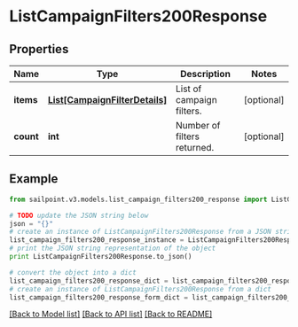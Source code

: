 # ListCampaignFilters200Response


## Properties

Name | Type | Description | Notes
------------ | ------------- | ------------- | -------------
**items** | [**List[CampaignFilterDetails]**](CampaignFilterDetails.md) | List of campaign filters. | [optional] 
**count** | **int** | Number of filters returned. | [optional] 

## Example

```python
from sailpoint.v3.models.list_campaign_filters200_response import ListCampaignFilters200Response

# TODO update the JSON string below
json = "{}"
# create an instance of ListCampaignFilters200Response from a JSON string
list_campaign_filters200_response_instance = ListCampaignFilters200Response.from_json(json)
# print the JSON string representation of the object
print ListCampaignFilters200Response.to_json()

# convert the object into a dict
list_campaign_filters200_response_dict = list_campaign_filters200_response_instance.to_dict()
# create an instance of ListCampaignFilters200Response from a dict
list_campaign_filters200_response_form_dict = list_campaign_filters200_response.from_dict(list_campaign_filters200_response_dict)
```
[[Back to Model list]](../README.md#documentation-for-models) [[Back to API list]](../README.md#documentation-for-api-endpoints) [[Back to README]](../README.md)


